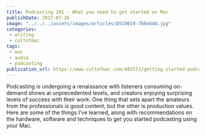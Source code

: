 ```yaml
---
title: Podcasting 101 - What you need to get started on Mac
publishDate: 2017-07-26
image: "../../../assets/images/articles/DSC0019-780x640.jpg"
categories:
 - writing
 - cultofmac
tags:
 - mac
 - audio 
 - podcasting
publication_url: https://www.cultofmac.com/482571/getting-started-podcasting-mac/
---
```


Podcasting is undergoing a renaissance with listeners consuming on-demand shows at unprecedented levels, and creators enjoying surprising levels of success with their work. One thing that sets apart the amateurs from the professionals is good content, but the other is production values. Here are some of the things I’ve learned, along with recommendations on the hardware, software and techniques to get you started podcasting using your Mac.
